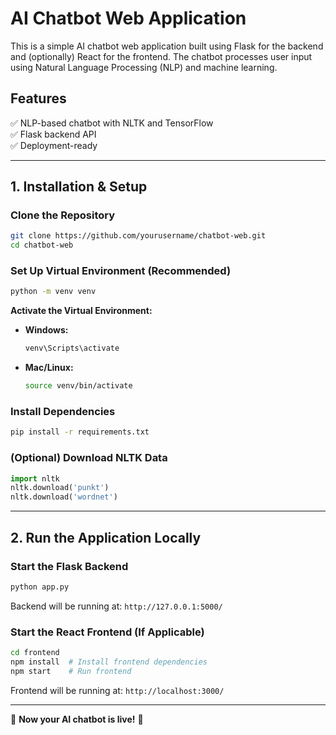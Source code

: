 # AI Chatbot Web Application

This is a simple AI chatbot web application built using Flask for the backend and (optionally) React for the frontend. The chatbot processes user input using Natural Language Processing (NLP) and machine learning.

## Features
✅ NLP-based chatbot with NLTK and TensorFlow  
✅ Flask backend API    
✅ Deployment-ready

---

## **1. Installation & Setup**

### **Clone the Repository**
```bash
git clone https://github.com/yourusername/chatbot-web.git
cd chatbot-web
```

### **Set Up Virtual Environment (Recommended)**
```bash
python -m venv venv
```

**Activate the Virtual Environment:**
- **Windows:**
  ```bash
  venv\Scripts\activate
  ```
- **Mac/Linux:**
  ```bash
  source venv/bin/activate
  ```

### **Install Dependencies**
```bash
pip install -r requirements.txt
```

### **(Optional) Download NLTK Data**
```python
import nltk
nltk.download('punkt')
nltk.download('wordnet')
```

---

## **2. Run the Application Locally**

### **Start the Flask Backend**
```bash
python app.py
```
Backend will be running at: `http://127.0.0.1:5000/`

### **Start the React Frontend (If Applicable)**
```bash
cd frontend
npm install  # Install frontend dependencies
npm start    # Run frontend
```
Frontend will be running at: `http://localhost:3000/`

---


🎉 **Now your AI chatbot is live!** 🚀